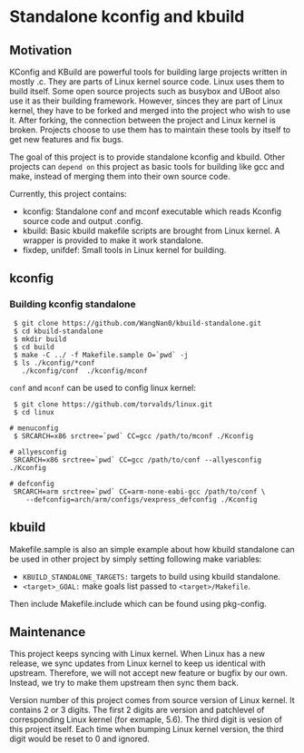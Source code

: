 # Standalone kconfig and kbuild

## Motivation

KConfig and KBuild are powerful tools for building large projects written in
mostly .c. They are parts of Linux kernel source code. Linux uses them to build
itself. Some open source projects such as busybox and UBoot also use it as
their building framework. However, sinces they are part of Linux kernel, they
have to be forked and merged into the project who wish to use it. After
forking, the connection between the project and Linux kernel is broken.
Projects choose to use them has to maintain these tools by itself to get new
features and fix bugs.

The goal of this project is to provide standalone kconfig and kbuild. Other
projects can `depend on` this project as basic tools for building like gcc and
make, instead of merging them into their own source code.

Currently, this project contains:
 * kconfig: Standalone conf and mconf executable which reads Kconfig source
   code and output .config.
 * kbuild: Basic kbuild makefile scripts are brought from Linux kernel. A wrapper
   is provided to make it work standalone.
 * fixdep, unifdef: Small tools in Linux kernel for building.

## kconfig

### Building kconfig standalone

```
 $ git clone https://github.com/WangNan0/kbuild-standalone.git
 $ cd kbuild-standalone
 $ mkdir build
 $ cd build
 $ make -C ../ -f Makefile.sample O=`pwd` -j
 $ ls ./kconfig/*conf
   ./kconfig/conf  ./kconfig/mconf
```

`conf` and `mconf` can be used to config linux kernel:

```
 $ git clone https://github.com/torvalds/linux.git
 $ cd linux

# menuconfig
 $ SRCARCH=x86 srctree=`pwd` CC=gcc /path/to/mconf ./Kconfig

# allyesconfig
 SRCARCH=x86 srctree=`pwd` CC=gcc /path/to/conf --allyesconfig ./Kconfig

# defconfig
 SRCARCH=arm srctree=`pwd` CC=arm-none-eabi-gcc /path/to/conf \
	--defconfig=arch/arm/configs/vexpress_defconfig ./Kconfig
```

## kbuild

Makefile.sample is also an simple example about how kbuild standalone can be
used in other project by simply setting following make variables:

* `KBUILD_STANDALONE_TARGETS:` targets to build using kbuild standalone.
* `<target>_GOAL:`             make goals list passed to `<target>/Makefile`.

Then include Makefile.include which can be found using pkg-config.

## Maintenance

This project keeps syncing with Linux kernel. When Linux has a new release,
we sync updates from Linux kernel to keep us identical with upstream.
Therefore, we will not accept new feature or bugfix by our own. Instead, we
try to make them upstream then sync them back.

Version number of this project comes from source version of Linux kernel.
It contains 2 or 3 digits. The first 2 digits are version and patchlevel
of corresponding Linux kernel (for exmaple, 5.6). The third digit is vesion
of this project itself. Each time when bumping Linux kernel version, the third
digit would be reset to 0 and ignored.
